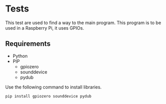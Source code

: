 # Tests

This test are used to find a way to the main program. This program is to be used in a Raspberry Pi, it uses GPIOs.

## Requirements

- Python
- PIP
    - gpiozero 
    - sounddevice
    - pydub

Use the following command to install libraries.

```
pip install gpiozero sounddevice pydub
```